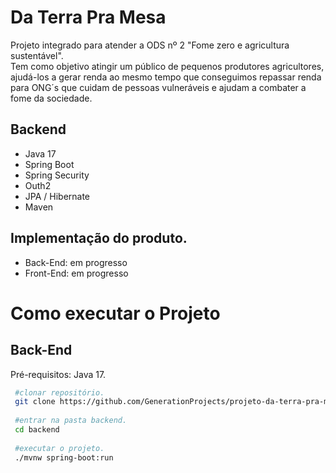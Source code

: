 # Da Terra Pra Mesa

Projeto integrado para atender a ODS nº 2 "Fome zero e agricultura sustentável".\
Tem como objetivo atingir um público de pequenos produtores agricultores, ajudá-los a gerar renda ao mesmo tempo que conseguimos repassar renda para ONG´s que cuidam de pessoas vulneráveis e ajudam a combater a fome da sociedade.

## Backend
  - Java 17
  - Spring Boot
  - Spring Security
  - Outh2
  - JPA / Hibernate
  - Maven


## Implementação do produto.
  - Back-End: em progresso
  - Front-End: em progresso
  
  
# Como executar o Projeto

## Back-End

Pré-requisitos: Java 17.

```bash
 #clonar repositório.
 git clone https://github.com/GenerationProjects/projeto-da-terra-pra-mesa/
 
 #entrar na pasta backend.
 cd backend
 
 #executar o projeto.
 ./mvnw spring-boot:run
```
